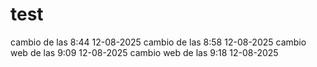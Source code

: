 # test
cambio de las 8:44 12-08-2025
cambio de las 8:58 12-08-2025
cambio web de las 9:09 12-08-2025
cambio web de las 9:18 12-08-2025
